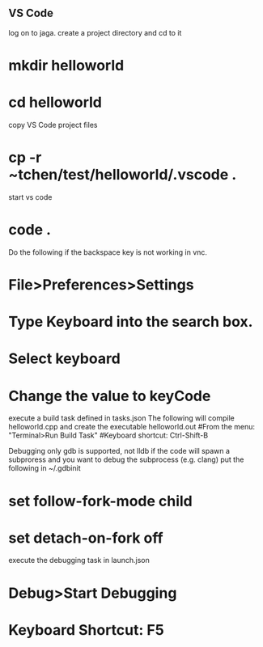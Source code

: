 <h2> VS Code  </h2>

log on to jaga.
create a project directory and cd to it
# mkdir helloworld
# cd helloworld

copy VS Code project files
# cp -r ~tchen/test/helloworld/.vscode .

start vs code
# code .

Do the following if the backspace key is not working in vnc.
# File>Preferences>Settings
# Type Keyboard into the search box.
# Select keyboard
# Change the value to keyCode

execute a build task defined in tasks.json
The following will compile helloworld.cpp and create the executable helloworld.out
#From the menu: "Terminal>Run Build Task"
#Keyboard shortcut: Ctrl-Shift-B

Debugging
only gdb is supported, not lldb
if the code will spawn a subproress and you want to debug the subprocess (e.g. clang)
put the following in ~/.gdbinit
# set follow-fork-mode child
# set detach-on-fork off

execute the debugging task in launch.json
# Debug>Start Debugging
# Keyboard Shortcut: F5
